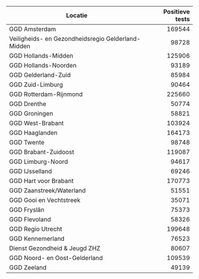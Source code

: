 | Locatie | Positieve tests |
|---------|----------------:|
| GGD Amsterdam                            | 169544 |
| Veiligheids- en Gezondheidsregio Gelderland-Midden | 98728 |
| GGD Hollands-Midden                      | 125906 |
| GGD Hollands-Noorden                     | 93189 |
| GGD Gelderland-Zuid                      | 85984 |
| GGD Zuid-Limburg                         | 90464 |
| GGD Rotterdam-Rijnmond                   | 225660 |
| GGD Drenthe                              | 50774 |
| GGD Groningen                            | 58821 |
| GGD West-Brabant                         | 103924 |
| GGD Haaglanden                           | 164173 |
| GGD Twente                               | 98748 |
| GGD Brabant-Zuidoost                     | 119087 |
| GGD Limburg-Noord                        | 94617 |
| GGD IJsselland                           | 69246 |
| GGD Hart voor Brabant                    | 170773 |
| GGD Zaanstreek/Waterland                 | 51551 |
| GGD Gooi en Vechtstreek                  | 35071 |
| GGD Fryslân                              | 75373 |
| GGD Flevoland                            | 58326 |
| GGD Regio Utrecht                        | 199648 |
| GGD Kennemerland                         | 76523 |
| Dienst Gezondheid & Jeugd ZHZ            | 80607 |
| GGD Noord- en Oost-Gelderland            | 109539 |
| GGD Zeeland                              | 49139 |
